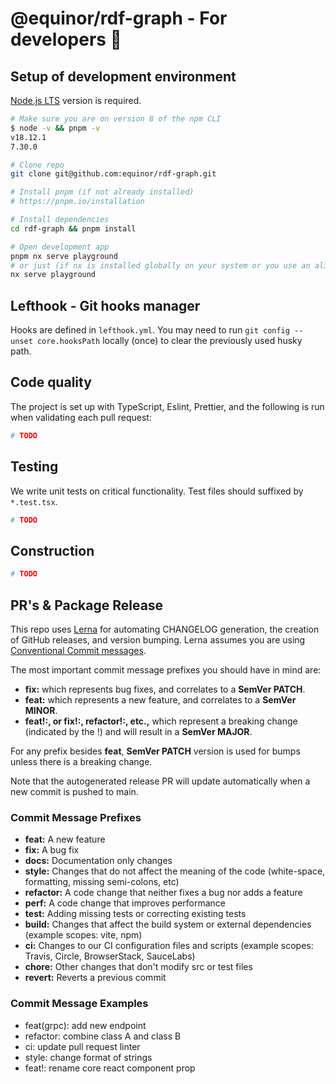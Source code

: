 # @equinor/rdf-graph - For developers 🥷

## Setup of development environment

[Node.js LTS](https://nodejs.org) version is required.

```sh
# Make sure you are on version 8 of the npm CLI
$ node -v && pnpm -v
v18.12.1
7.30.0

# Clone repo
git clone git@github.com:equinor/rdf-graph.git

# Install pnpm (if not already installed)
# https://pnpm.io/installation

# Install dependencies 
cd rdf-graph && pnpm install

# Open development app
pnpm nx serve playground
# or just (if nx is installed globally on your system or you use an alias: nx="pnpm nx")
nx serve playground
```

## Lefthook - Git hooks manager

Hooks are defined in `lefthook.yml`. You may need to run `git config --unset core.hooksPath` locally (once) to clear the previously used husky path.

## Code quality

The project is set up with TypeScript, Eslint, Prettier, and the following is run when validating each pull request:

```sh
# TODO
```

## Testing

We write unit tests on critical functionality. Test files should suffixed by `*.test.tsx`.

```sh
# TODO
```

## Construction

```sh
# TODO
```

## PR's & Package Release

This repo uses [Lerna](https://lerna.js.org) for automating CHANGELOG generation, the creation of GitHub releases, and version bumping. Lerna assumes you are using [Conventional Commit messages](https://www.conventionalcommits.org).

The most important commit message prefixes you should have in mind are:

- **fix:** which represents bug fixes, and correlates to a **SemVer PATCH**.
- **feat:** which represents a new feature, and correlates to a **SemVer MINOR**.
- **feat!:, or fix!:, refactor!:, etc.,** which represent a breaking change (indicated by the !) and will result in a **SemVer MAJOR**.

For any prefix besides **feat**, **SemVer PATCH** version is used for bumps unless there is a breaking change.

Note that the autogenerated release PR will update automatically when a new commit is pushed to main.

### Commit Message Prefixes

- **feat:** A new feature
- **fix:** A bug fix
- **docs:** Documentation only changes
- **style:** Changes that do not affect the meaning of the code (white-space, formatting, missing semi-colons, etc)
- **refactor:** A code change that neither fixes a bug nor adds a feature
- **perf:** A code change that improves performance
- **test:** Adding missing tests or correcting existing tests
- **build:** Changes that affect the build system or external dependencies (example scopes: vite, npm)
- **ci:** Changes to our CI configuration files and scripts (example scopes: Travis, Circle, BrowserStack, SauceLabs)
- **chore:** Other changes that don't modify src or test files
- **revert:** Reverts a previous commit

### Commit Message Examples

- feat(grpc): add new endpoint
- refactor: combine class A and class B
- ci: update pull request linter
- style: change format of strings
- feat!: rename core react component prop
